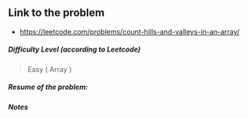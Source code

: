 ## Link to the problem
 
 - https://leetcode.com/problems/count-hills-and-valleys-in-an-array/
 
##### Difficulty Level (according to Leetcode)
 
 > Easy ( Array )
 
##### Resume of the problem:



##### Notes
  